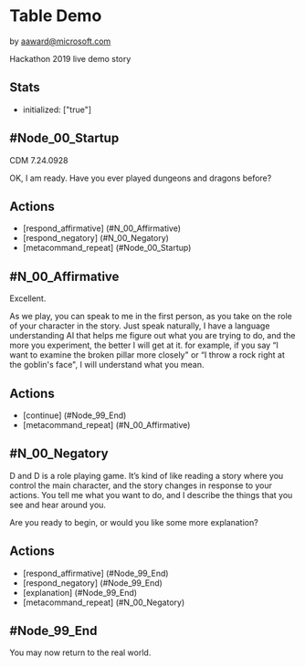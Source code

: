 # Table Demo
by aaward@microsoft.com

Hackathon 2019 live demo story


## Stats
* initialized: ["true"]


## #Node_00_Startup

  CDM 7.24.0928

  OK, I am ready. Have you ever played dungeons and dragons before?

## Actions
  * [respond_affirmative] (#N_00_Affirmative)
  * [respond_negatory]    (#N_00_Negatory)
  * [metacommand_repeat]  (#Node_00_Startup)


## #N_00_Affirmative

  Excellent.

  As we play, you can speak to me in the first person, as you take on the role of your character in the story. Just speak naturally, I have a language understanding AI that helps me figure out what you are trying to do, and the more you experiment, the better I will get at it. for example, if you say “I want to examine the broken pillar more closely" or “I throw a rock right at the goblin's face", I will understand what you mean.

## Actions
  * [continue]            (#Node_99_End)
  * [metacommand_repeat]  (#N_00_Affirmative)

  
## #N_00_Negatory

  D and D is a role playing game. It’s kind of like reading a story where you control the main character, and the story changes in response to your actions. You tell me what you want to do, and I describe the things that you see and hear around you.

  Are you ready to begin, or would you like some more explanation?

## Actions
  * [respond_affirmative] (#Node_99_End)
  * [respond_negatory]    (#Node_99_End)
  * [explanation]         (#Node_99_End)
  * [metacommand_repeat]  (#N_00_Negatory)

  
## #Node_99_End

  You may now return to the real world.
